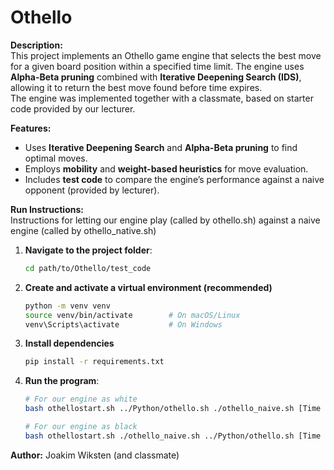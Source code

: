 # Othello

**Description:**  
This project implements an Othello game engine that selects the best move for a given board position within a specified time limit. The engine uses **Alpha-Beta pruning** combined with **Iterative Deepening Search (IDS)**, allowing it to return the best move found before time expires.  
The engine was implemented together with a classmate, based on starter code provided by our lecturer.

**Features:**  
- Uses **Iterative Deepening Search** and **Alpha-Beta pruning** to find optimal moves.  
- Employs **mobility** and **weight-based heuristics** for move evaluation.  
- Includes **test code** to compare the engine’s performance against a naive opponent (provided by lecturer).

**Run Instructions:**  
Instructions for letting our engine play (called by othello.sh) against a naive engine (called by othello_native.sh)

1. **Navigate to the project folder**:
   ```bash
   cd path/to/Othello/test_code

2. **Create and activate a virtual environment (recommended)**
   ```bash
   python -m venv venv
   source venv/bin/activate        # On macOS/Linux  
   venv\Scripts\activate           # On Windows

3. **Install dependencies**
   ```bash
   pip install -r requirements.txt

4. **Run the program**:
   ```bash
   # For our engine as white
   bash othellostart.sh ../Python/othello.sh ./othello_naive.sh [Time Limit]

   # For our engine as black
   bash othellostart.sh ./othello_naive.sh ../Python/othello.sh [Time Limit]


**Author:** 
Joakim Wiksten (and classmate)

